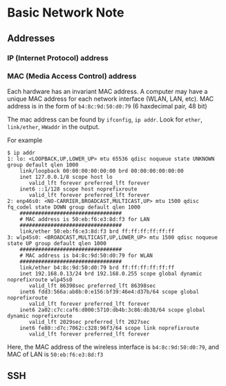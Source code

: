 # Basic Network Note

## Addresses

### IP (Internet Protocol) address 


### MAC (Media Access Control) address

Each hardware has an invariant MAC address. A computer may have a unique MAC address for each network interface (WLAN, LAN, etc). MAC address is in the form of `b4:8c:9d:50:d0:79` (6 haxdecimal pair, 48 bit)

The mac address can be found by `ifconfig`, `ip addr`. Look for `ether`, `link/ether`, `HWaddr` in the output. 

For example

```
$ ip addr
1: lo: <LOOPBACK,UP,LOWER_UP> mtu 65536 qdisc noqueue state UNKNOWN group default qlen 1000
    link/loopback 00:00:00:00:00:00 brd 00:00:00:00:00:00
    inet 127.0.0.1/8 scope host lo
       valid_lft forever preferred_lft forever
    inet6 ::1/128 scope host noprefixroute
       valid_lft forever preferred_lft forever
2: enp46s0: <NO-CARRIER,BROADCAST,MULTICAST,UP> mtu 1500 qdisc fq_codel state DOWN group default qlen 1000
    #################################
    # MAC address is 50:eb:f6:e3:8d:f3 for LAN
    #################################
    link/ether 50:eb:f6:e3:8d:f3 brd ff:ff:ff:ff:ff:ff
3: wlp45s0: <BROADCAST,MULTICAST,UP,LOWER_UP> mtu 1500 qdisc noqueue state UP group default qlen 1000
    #################################
    # MAC address is b4:8c:9d:50:d0:79 for WLAN 
    #################################
    link/ether b4:8c:9d:50:d0:79 brd ff:ff:ff:ff:ff:ff
    inet 192.168.0.13/24 brd 192.168.0.255 scope global dynamic noprefixroute wlp45s0
       valid_lft 86398sec preferred_lft 86398sec
    inet6 fdd3:566a:ab8b:0:e156:bf39:46e4:d37b/64 scope global noprefixroute
       valid_lft forever preferred_lft forever
    inet6 2a02:c7c:caf6:d000:5710:db4b:3c86:db38/64 scope global dynamic noprefixroute
       valid_lft 2029sec preferred_lft 2027sec
    inet6 fe80::d7c:7062:c328:96f3/64 scope link noprefixroute
       valid_lft forever preferred_lft forever
```

Here, the MAC address of the wireless interface is `b4:8c:9d:50:d0:79`, and MAC of LAN is `50:eb:f6:e3:8d:f3`


## SSH 


